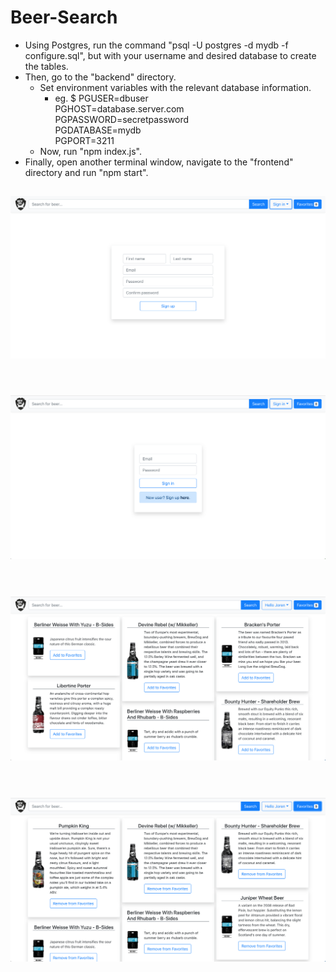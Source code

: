 # Beer-Search

* Using Postgres, run the command "psql -U postgres -d mydb -f configure.sql", but with your username and desired database to create the tables. 
* Then, go to the "backend" directory.
  * Set environment variables with the relevant database information.
    * eg. $ PGUSER=dbuser \
          PGHOST=database.server.com \
          PGPASSWORD=secretpassword \
          PGDATABASE=mydb \
          PGPORT=3211
  * Now, run "npm index.js".
* Finally, open another terminal window, navigate to the "frontend" directory and run "npm start".

![Sign up](./screenshots/Signup.png)
----
&nbsp;
&nbsp;
&nbsp;
![Sign in](./screenshots/Signin.png)
----
&nbsp;
&nbsp;
&nbsp;
![Home](./screenshots/Home.png)
----
&nbsp;
&nbsp;
&nbsp;
![Favorites](./screenshots/Favorites.png)
----

